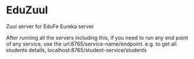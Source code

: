 # EduZuul
 Zuul server for EduFe Eureka server
 
 After running all the servers including this, if you need to run any end point of any service, use the url:8765/service-name/endpoint.
 e.g. to get all students details,
       localhost:8765/student-service/students
